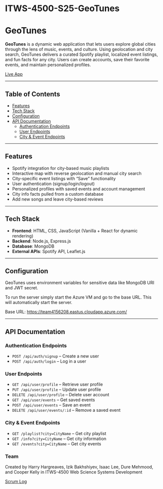 # ITWS-4500-S25-GeoTunes
# GeoTunes


**GeoTunes** is a dynamic web application that lets users explore global cities through the lens of music, events, and culture. Using geolocation and city search, GeoTunes delivers a curated Spotify playlist, localized event listings, and fun facts for any city. Users can create accounts, save their favorite events, and maintain personalized profiles.

[Live App](https://team4156208.eastus.cloudapp.azure.com/)

---

## Table of Contents

- [Features](#features)
- [Tech Stack](#tech-stack)
- [Configuration](#configuration)
- [API Documentation](#api-documentation)
  - [Authentication Endpoints](#authentication-endpoints)
  - [User Endpoints](#user-endpoints)
  - [City & Event Endpoints](#city--event-endpoints)

---

## Features

- Spotify integration for city-based music playlists
- Interactive map with reverse geolocation and manual city search
- City-specific event listings with “Save” functionality
- User authentication (signup/login/logout)
- Personalized profiles with saved events and account management
- City info facts pulled from a custom database
- Add new songs and leave city-based reviews

---

## Tech Stack

- **Frontend**: HTML, CSS, JavaScript (Vanilla + React for dynamic rendering)
- **Backend**: Node.js, Express.js
- **Database**: MongoDB
- **External APIs**: Spotify API, Leaflet.js

---


## Configuration

GeoTunes uses environment variables for sensitive data like MongoDB URI and JWT secret.

To run the server simply start the Azure VM and go to the base URL. This will automatically start the server.

Base URL: https://team4156208.eastus.cloudapp.azure.com/

---

## API Documentation

### Authentication Endpoints

- `POST /api/auth/signup` – Create a new user
- `POST /api/auth/login` – Log in a user

### User Endpoints

- `GET /api/user/profile` – Retrieve user profile
- `PUT /api/user/profile` – Update user profile
- `DELETE /api/user/profile` – Delete user account
- `GET /api/user/events` – Get saved events
- `POST /api/user/events` – Save an event
- `DELETE /api/user/events/:id` – Remove a saved event

### City & Event Endpoints

- `GET /playlist?city=CityName` – Get city playlist
- `GET /info?city=CityName` – Get city information
- `GET /events?city=CityName` – Get city events

### Team
Created by Harry Hargreaves, Izik Bakhshiyev, Isaac Lee, Dure Mehmood, and Cooper Kelly in ITWS-4500 Web Science Systems Development

[Scrum Log](/miscWork/GeoTunes%20Scrum%20Backlog.pdf)

